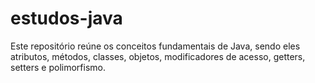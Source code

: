# estudos-java
Este repositório reúne os conceitos fundamentais de Java, sendo eles atributos, métodos, classes, objetos, modificadores de acesso, getters, setters e polimorfismo.
